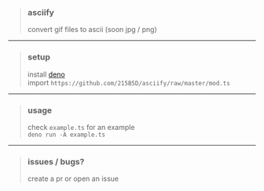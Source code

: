 > ### asciify
> convert gif files to ascii (soon jpg / png)
---
> ### setup
> install [deno](https://deno.land)<br>
> import `https://github.com/215B5D/asciify/raw/master/mod.ts`
---
> ### usage
> check `example.ts` for an example<br>
> `deno run -A example.ts`
---
> ### issues / bugs?
> create a pr or open an issue

